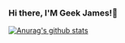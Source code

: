 ### Hi there, I'M Geek James!👋
[![Anurag's github stats](https://github-readme-stats.vercel.app/api?username=geek-james)](https://github.com/anuraghazra/github-readme-stats)
